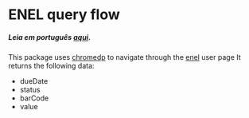 # ENEL query flow
##### _Leia em português [aqui](https://github.com/ozzono/enel_invoice/blob/master/README_pt.md)._
This package uses [chromedp](github.com/chromedp/chromedp) to navigate through the [enel](https://portalhome.eneldistribuicaosp.com.br/#/login) user page
It returns the following data:
- dueDate
- status
- barCode
- value